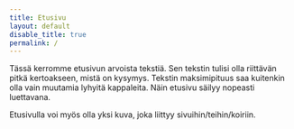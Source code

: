 ```yaml
---
title: Etusivu
layout: default
disable_title: true
permalink: /
---
```


Tässä kerromme etusivun arvoista tekstiä. Sen tekstin tulisi olla riittävän pitkä kertoakseen,
mistä on kysymys. Tekstin maksimipituus saa kuitenkin olla vain muutamia lyhyitä kappaleita.
Näin etusivu säilyy nopeasti luettavana.

Etusivulla voi myös olla yksi kuva, joka liittyy sivuihin/teihin/koiriin. 